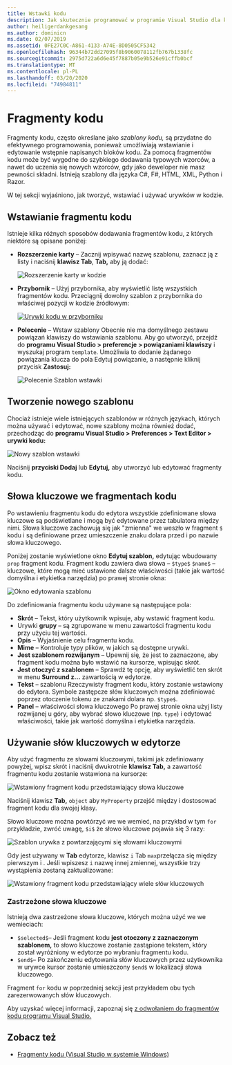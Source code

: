 ```yaml
---
title: Wstawki kodu
description: Jak skutecznie programować w programie Visual Studio dla komputerów Mac za pomocą urywków kodu
author: heiligerdankgesang
ms.author: dominicn
ms.date: 02/07/2019
ms.assetid: 0FE27C0C-A861-4133-A74E-8D0505CF5342
ms.openlocfilehash: 96344b72dd27095f8b9060078112fb767b1338fc
ms.sourcegitcommit: 2975d722a6d6e45f7887b05e9b526e91cffb0bcf
ms.translationtype: MT
ms.contentlocale: pl-PL
ms.lasthandoff: 03/20/2020
ms.locfileid: "74984811"
---
```

# <a name="code-snippets"></a>Fragmenty kodu

Fragmenty kodu, często określane jako _szablony kodu,_ są przydatne do efektywnego programowania, ponieważ umożliwiają wstawianie i edytowanie wstępnie napisanych bloków kodu. Za pomocą fragmentów kodu może być wygodne do szybkiego dodawania typowych wzorców, a nawet do uczenia się nowych wzorców, gdy jako deweloper nie masz pewności składni. Istnieją szablony dla języka C#, F#, HTML, XML, Python i Razor.

W tej sekcji wyjaśniono, jak tworzyć, wstawiać i używać urywków w kodzie.

## <a name="inserting-a-snippet"></a>Wstawianie fragmentu kodu

Istnieje kilka różnych sposobów dodawania fragmentów kodu, z których niektóre są opisane poniżej:

- **Rozszerzenie karty** &ndash; Zacznij wpisywać nazwę szablonu, zaznacz ją z listy i naciśnij **klawisz Tab**, **Tab,** aby ją dodać:

  ![Rozszerzenie karty w kodzie](media/source-editor-image13.png)

- **Przybornik** &ndash; Użyj przybornika, aby wyświetlić listę wszystkich fragmentów kodu. Przeciągnij dowolny szablon z przybornika do właściwej pozycji w kodzie źródłowym:

  [![Urywki kodu w przyborniku](media/source-editor-image14-sml.png)](media/source-editor-image14.png#lightbox)

- **Polecenie** &ndash; Wstaw szablony Obecnie nie ma domyślnego zestawu powiązań klawiszy do wstawiania szablonu. Aby go utworzyć, przejdź do **programu Visual Studio > preferencje > powiązaniami klawiszy** i wyszukaj program `template`. Umożliwia to dodanie żądanego powiązania klucza do pola Edytuj powiązanie, a następnie kliknij przycisk **Zastosuj:**

  ![Polecenie Szablon wstawki](media/source-editor-image15.png)

## <a name="creating-a-new-template"></a>Tworzenie nowego szablonu

Chociaż istnieje wiele istniejących szablonów w różnych językach, których można używać i edytować, nowe szablony można również dodać, przechodząc do **programu Visual Studio > Preferences > Text Editor > urywki kodu:**

![Nowy szablon wstawki](media/source-editor-image12.png)

Naciśnij **przyciski Dodaj** lub **Edytuj,** aby utworzyć lub edytować fragmenty kodu.

## <a name="keywords-in-code-snippets"></a>Słowa kluczowe we fragmentach kodu

Po wstawieniu fragmentu kodu do edytora wszystkie zdefiniowane słowa kluczowe są podświetlane i mogą być edytowane przez tabulatora między nimi. Słowa kluczowe zachowują się jak "zmienna" we weszło w fragment `$` kodu i są definiowane przez umieszczenie znaku dolara przed i po nazwie słowa kluczowego. 

Poniżej zostanie wyświetlone okno **Edytuj szablon,** edytując wbudowany `prop` fragment kodu. Fragment kodu zawiera dwa słowa &ndash; `$type$` `$name$` &ndash; kluczowe, które mogą mieć ustawione dalsze właściwości (takie jak wartość domyślna i etykietka narzędzia) po prawej stronie okna:

![Okno edytowania szablonu](media/source-editor-image12z.png)

Do zdefiniowania fragmentu kodu używane są następujące pola:

- **Skrót** &ndash; Tekst, który użytkownik wpisuje, aby wstawić fragment kodu.
- Urywki **grupy** &ndash; są zgrupowane w menu zawartości fragmentu kodu przy użyciu tej wartości.
- **Opis** &ndash; Wyjaśnienie celu fragmentu kodu.
- **Mime** &ndash; Kontroluje typy plików, w jakich są dostępne urywki.
- **Jest szablonem rozwijanym** &ndash; Upewnij się, że jest to zaznaczone, aby fragment kodu można było wstawić na kursorze, wpisując skrót.
- **Jest otoczyć z szablonem** &ndash; Sprawdź tę opcję, aby wyświetlić ten skrót w menu **Surround z...** zawartością w edytorze.
- **Tekst** &ndash; szablonu Rzeczywisty fragment kodu, który zostanie wstawiony do edytora. Symbole zastępcze słów kluczowych można zdefiniować poprzez otoczenie tokenu ze znakami dolara np. `$type$`.
- **Panel** &ndash; właściwości słowa kluczowego Po prawej stronie okna użyj listy rozwijanej u góry, aby wybrać słowo kluczowe (np. `type`) i edytować właściwości, takie jak wartość domyślna i etykietka narzędzia.

## <a name="using-keywords-in-the-editor"></a>Używanie słów kluczowych w edytorze

Aby użyć fragmentu ze słowami kluczowymi, takimi jak zdefiniowany powyżej, wpisz skrót i naciśnij dwukrotnie **klawisz Tab,** a zawartość fragmentu kodu zostanie wstawiona na kursorze:

![Wstawiony fragment kodu przedstawiający słowa kluczowe](media/source-editor-image12a.png)

Naciśnij klawisz **Tab,** `object` aby `MyProperty` przejść między i dostosować fragment kodu dla swojej klasy.

Słowo kluczowe można powtórzyć we we wemieć, na przykład w tym `for` przykładzie, zwróć uwagę, `$i$` że słowo kluczowe pojawia się 3 razy:

![Szablon urywka z powtarzającymi się słowami kluczowymi](media/source-editor-image12b.png)

Gdy jest używany w **Tab** edytorze, klawisz `i` Tab `max`przełącza się między pierwszym i . Jeśli wpiszesz `i` nazwę innej zmiennej, wszystkie trzy wystąpienia zostaną zaktualizowane:

![Wstawiony fragment kodu przedstawiający wiele słów kluczowych](media/source-editor-image12c.png)

### <a name="reserved-keywords"></a>Zastrzeżone słowa kluczowe

Istnieją dwa zastrzeżone słowa kluczowe, których można użyć we we wemieciach:

- `$selected$`&ndash; Jeśli fragment kodu **jest otoczony z zaznaczonym szablonem,** to słowo kluczowe zostanie zastąpione tekstem, który został wyróżniony w edytorze po wybraniu fragmentu kodu.
- `$end$`&ndash; Po zakończeniu edytowania słów kluczowych przez użytkownika w urywce kursor zostanie umieszczony `$end$` w lokalizacji słowa kluczowego.

Fragment `for` kodu w poprzedniej sekcji jest przykładem obu tych zarezerwowanych słów kluczowych.

Aby uzyskać więcej informacji, zapoznaj się [z odwołaniem do fragmentów kodu programu Visual Studio.](/visualstudio/ide/code-snippets-schema-reference#keywords)

## <a name="see-also"></a>Zobacz też

- [Fragmenty kodu (Visual Studio w systemie Windows)](/visualstudio/ide/code-snippets)